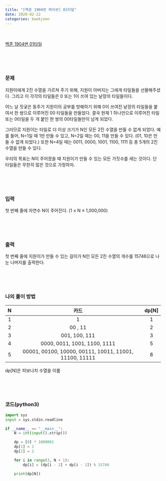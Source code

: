 ```yaml
---
title: "[백준 1904번 파이썬] 01타일"
date: 2020-02-22
categories: baekjoon
---
```


<br><br>
[백준 1904번 01타일](https://www.acmicpc.net/problem/1904)

<br><br><br>

### 문제<br>

지원이에게 2진 수열을 가르쳐 주기 위해, 지원이 아버지는 그에게 타일들을 선물해주셨다. 그리고 이 각각의 타일들은 0 또는 1이 쓰여 있는 낱장의 타일들이다.

어느 날 짓궂은 동주가 지원이의 공부를 방해하기 위해 0이 쓰여진 낱장의 타일들을 붙여서 한 쌍으로 이루어진 00 타일들을 만들었다. 결국 현재 1 하나만으로 이루어진 타일 또는 0타일을 두 개 붙인 한 쌍의 00타일들만이 남게 되었다.

그러므로 지원이는 타일로 더 이상 크기가 N인 모든 2진 수열을 만들 수 없게 되었다. 예를 들어, N=1일 때 1만 만들 수 있고, N=2일 때는 00, 11을 만들 수 있다. (01, 10은 만들 수 없게 되었다.) 또한 N=4일 때는 0011, 0000, 1001, 1100, 1111 등 총 5개의 2진 수열을 만들 수 있다.

우리의 목표는 N이 주어졌을 때 지원이가 만들 수 있는 모든 가짓수를 세는 것이다. 단 타일들은 무한히 많은 것으로 가정하자.

<br><br><br>

### 입력<br>

첫 번째 줄에 자연수 N이 주어진다. (1 ≤ N ≤ 1,000,000)


<br><br><br>

### 출력<br>

첫 번째 줄에 지원이가 만들 수 있는 길이가 N인 모든 2진 수열의 개수를 15746으로 나눈 나머지를 출력한다.

<br><br><br>

### 나의 풀이 방법<br>



|  N   |                          카드                          | dp[N] |
| :--: | :----------------------------------------------------: | :---: |
|  1   |                           1                            |   1   |
|  2   |                        00 , 11                         |   2   |
|  3   |                     001, 100, 111                      |   3   |
|  4   |              0000, 0011, 1001, 1100, 1111              |   5   |
|  5   | 00001, 00100, 10000, 00111, 10011, 11001, 11100, 11111 |   8   |

dp[N]은 피보나치 수열을 이룸

<br><br><br>


### 코드(python3)
```python
import sys
input = sys.stdin.readline

if __name__ == "__main__":
    N = int(input().strip())

    dp = [0] * 1000001
    dp[1] = 1
    dp[2] = 2

    for i in range(3, N + 1):
        dp[i] = (dp[i - 2] + dp[i - 1]) % 15746

    print(dp[N])
```
